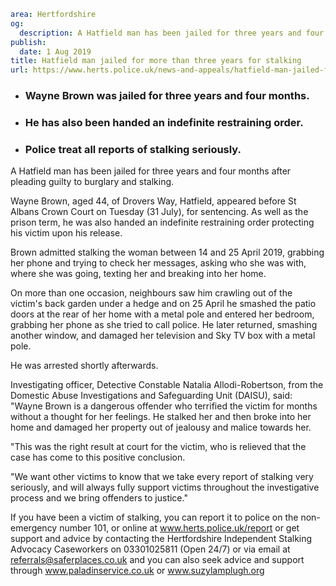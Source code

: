```yaml
area: Hertfordshire
og:
  description: A Hatfield man has been jailed for three years and four months after pleading guilty to burglary and stalking.
publish:
  date: 1 Aug 2019
title: Hatfield man jailed for more than three years for stalking
url: https://www.herts.police.uk/news-and-appeals/hatfield-man-jailed-for-more-than-three-years-for-stalking-0582
```

* ### Wayne Brown was jailed for three years and four months.

 * ### He has also been handed an indefinite restraining order.

 * ### Police treat all reports of stalking seriously.

A Hatfield man has been jailed for three years and four months after pleading guilty to burglary and stalking.

Wayne Brown, aged 44, of Drovers Way, Hatfield, appeared before St Albans Crown Court on Tuesday (31 July), for sentencing. As well as the prison term, he was also handed an indefinite restraining order protecting his victim upon his release.

Brown admitted stalking the woman between 14 and 25 April 2019, grabbing her phone and trying to check her messages, asking who she was with, where she was going, texting her and breaking into her home.

On more than one occasion, neighbours saw him crawling out of the victim's back garden under a hedge and on 25 April he smashed the patio doors at the rear of her home with a metal pole and entered her bedroom, grabbing her phone as she tried to call police. He later returned, smashing another window, and damaged her television and Sky TV box with a metal pole.

He was arrested shortly afterwards.

Investigating officer, Detective Constable Natalia Allodi-Robertson, from the Domestic Abuse Investigations and Safeguarding Unit (DAISU), said: "Wayne Brown is a dangerous offender who terrified the victim for months without a thought for her feelings. He stalked her and then broke into her home and damaged her property out of jealousy and malice towards her.

"This was the right result at court for the victim, who is relieved that the case has come to this positive conclusion.

"We want other victims to know that we take every report of stalking very seriously, and will always fully support victims throughout the investigative process and we bring offenders to justice."

If you have been a victim of stalking, you can report it to police on the non-emergency number 101, or online at www.herts.police.uk/report or get support and advice by contacting the Hertfordshire Independent Stalking Advocacy Caseworkers on 03301025811 (Open 24/7) or via email at referrals@saferplaces.co.uk and you can also seek advice and support through www.paladinservice.co.uk or www.suzylamplugh.org

